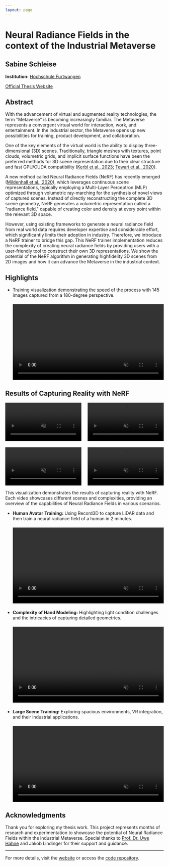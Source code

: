```yaml
---
layout: page
---
```


# Neural Radiance Fields in the context of the Industrial Metaverse

## Sabine Schleise

**Institution:** [Hochschule Furtwangen](https://www.hs-furtwangen.de/)

<div class="buttons" style="display: flex; gap: 10px;">
<a href="https://sabinecelina.github.io/masterthesis-nerf_mv/" class="btn btn-pink">Official Thesis Website</a>
</div>

## Abstract

With the advancement of virtual and augmented reality technologies, the term "Metaverse" is becoming increasingly familiar. The Metaverse represents a convergent virtual world for interaction, work, and entertainment. In the industrial sector, the Metaverse opens up new possibilities for training, product development, and collaboration.

One of the key elements of the virtual world is the ability to display three-dimensional (3D) scenes. Traditionally, triangle meshes with textures, point clouds, volumetric grids, and implicit surface functions have been the preferred methods for 3D scene representation due to their clear structure and fast GPU/CUDA compatibility ([Kerbl et al., 2023](https://dl.acm.org/doi/10.1145/3592433); [Tewari et al., 2020](https://onlinelibrary.wiley.com/doi/10.1111/cgf.14022)).

A new method called Neural Radiance Fields (NeRF) has recently emerged ([Mildenhall et al., 2020](https://www.matthewtancik.com/nerf)), which leverages continuous scene representations, typically employing a Multi-Layer Perceptron (MLP) optimized through volumetric ray-marching for the synthesis of novel views of captured scenes. Instead of directly reconstructing the complete 3D scene geometry, NeRF generates a volumetric representation called a "radiance field," capable of creating color and density at every point within the relevant 3D space.

However, using existing frameworks to generate a neural radiance field from real world data requires developer expertise and considerable effort, which significantly limits their adoption in industry. Therefore, we introduce a NeRF trainer to bridge this gap. This NeRF trainer implementation reduces the complexity of creating neural radiance fields by providing users with a user-friendly tool to construct their own 3D representations. We show the potential of the NeRF algorithm in generating highfidelity 3D scenes from 2D images and how it can advance the Metaverse in the industrial context.

## Highlights

- Training visualization demonstrating the speed of the process with 145 images captured from a 180-degree perspective.
  <div style="display: flex; justify-content: center; margin: 20px 0;">
    <video autoplay muted loop style="width: 100%; max-width: 720px;">
      <source src="{{ '/assets/media/training-in-ngp.mp4' | prepend: site.baseurl }}" type="video/mp4">
      Your browser does not support the video tag.
    </video>
  </div>

<div class="my-2">
  <h2 class="m-4">Results of Capturing Reality with NeRF</h2>
  <div class="video-container" style="display: flex; flex-wrap: wrap; justify-content: space-between; gap: 20px;">
    <!-- Row 1 -->
    <video autoplay muted loop style="flex: 1; max-width: 48%; height: auto;">
      <source src="{{ '/assets/media/PXL_sonne_video.mp4' | prepend: site.baseurl }}" type="video/mp4">
      Your browser does not support the video tag.
    </video>
    <video autoplay muted loop style="flex: 1; max-width: 48%; height: auto;">
      <source src="{{ '/assets/media/VID_plarndt.mp4' | prepend: site.baseurl }}" type="video/mp4">
      Your browser does not support the video tag.
    </video>
    <video autoplay muted loop style="flex: 1; max-width: 48%; height: auto;">
      <source src="{{ '/assets/media/video-auto.mp4' | prepend: site.baseurl }}" type="video/mp4">
      Your browser does not support the video tag.
    </video>
    <video autoplay muted loop style="flex: 1; max-width: 48%; height: auto;">
      <source src="{{ '/assets/media/video-bank2.mp4' | prepend: site.baseurl }}" type="video/mp4">
      Your browser does not support the video tag.
    </video>
  </div>
  <p>This visualization demonstrates the results of capturing reality with NeRF. Each video showcases different scenes and complexities, providing an overview of the capabilities of Neural Radiance Fields in various scenarios.</p>
</div>

- **Human Avatar Training:** Using Record3D to capture LiDAR data and then train a neural radiance field of a human in 2 minutes.
  <div style="display: flex; justify-content: center; margin: 20px 0;">
    <video autoplay muted loop style="width: 100%; max-width: 720px;">
      <source src="{{ '/assets/media/matthias-avatar.mp4' | prepend: site.baseurl }}" type="video/mp4">
      Your browser does not support the video tag.
    </video>
  </div>

- **Complexity of Hand Modeling:** Highlighting light condition challenges and the intricacies of capturing detailed geometries.
  <div style="display: flex; justify-content: center; margin: 20px 0;">
    <video autoplay muted loop style="width: 100%; max-width: 720px;">
      <source src="{{ '/assets/media/hand-nerf.mp4' | prepend: site.baseurl }}" type="video/mp4">
      Your browser does not support the video tag.
    </video>
  </div>

- **Large Scene Training:** Exploring spacious environments, VR integration, and their industrial applications.
  <div style="display: flex; justify-content: center; margin: 20px 0;">
    <video autoplay muted loop style="width: 100%; max-width: 720px;">
      <source src="{{ '/assets/media/VID_Showroom.mp4' | prepend: site.baseurl }}" type="video/mp4">
      Your browser does not support the video tag.
    </video>
  </div>

## Acknowledgments
Thank you for exploring my thesis work. This project represents months of research and experimentation to showcase the potential of Neural Radiance Fields within the industrial Metaverse. Special thanks to [Prof. Dr. Uwe Hahne](https://www.hs-furtwangen.de/zukunft-verbinden/personen/profil/2932-uwehahne) and Jakob Lindinger for their support and guidance.

---

For more details, visit the [website](https://sabinecelina.github.io/nerf-mv-privat/) or access the [code repository](https://github.com/sabinecelina/nerf-mv-privat).
